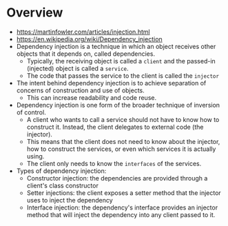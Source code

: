 # Overview

- https://martinfowler.com/articles/injection.html
- https://en.wikipedia.org/wiki/Dependency_injection
- Dependency injection is a technique in which an object receives other
  objects that it depends on, called dependencies.
    + Typically, the receiving object is called a `client` and the
      passed-in (injected) object is called a `service`.
    + The code that passes the service to the client is called the
      `injector`
- The intent behind dependency injection is to achieve separation of
  concerns of construction and use of objects.
    + This can increase readability and code reuse.
- Dependency injection is one form of the broader technique of inversion
  of control.
    + A client who wants to call a service should not have to know how
      to construct it. Instead, the client delegates to external code
      (the injector).
    + This means that the client does not need to know about the
      injector, how to construct the services, or even which services it
      is actually using.
    + The client only needs to know the `interfaces` of the services.
- Types of dependency injection:
    + Constructor injection: the dependencies are provided through a
      client's class constructor
    + Setter injections: the client exposes a setter method that the
      injector uses to inject the dependency
    + Interface injection: the dependency's interface provides an
      injector method that will inject the dependency into any client
      passed to it.

